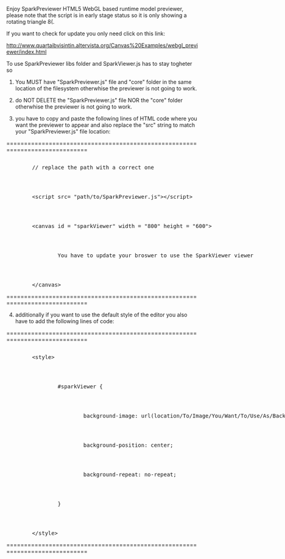 Enjoy SparkPreviewer HTML5 WebGL based runtime model previewer, please note that the script is in early stage status so it is only showing a rotating triangle 8(.

If you want to check for update you only need click on this link:

http://www.quartaibvisintin.altervista.org/Canvas%20Examples/webgl_previewer/index.html

To use SparkPreviewer libs folder and SparkViewer.js has to stay togheter so

1. You MUST have "SparkPreviewer.js" file and "core" folder in the same location of the filesystem otherwhise the previewer is not going to work.

2. do NOT DELETE the "SparkPreviewer.js" file NOR the "core" folder otherwhise the previewer is not going to work.

3. you have to copy and paste the following lines of HTML code where you want the previewer to appear and also replace the "src" string to match your "SparkPreviewer.js" file location:

============================================================================= 

<xmp>
        // replace the path with a correct one
</xmp>
<br/>
<xmp>
        <script src= "path/to/SparkPreviewer.js"></script>
</xmp>
<br/>
<xmp>
        <canvas id = "sparkViewer" width = "800" height = "600">
</xmp>
<br/>
<xmp>
                You have to update your broswer to use the SparkViewer viewer
</xmp>
<br/>
<xmp>
        </canvas>
</xmp>

 =============================================================================
        
4. additionally if you want to use the default style of the editor you also have to add the following lines of code:

============================================================================= 

<!-- the following lines are optional and usefull only if you want the previewer to activate on a mouseClick-->
<xmp>
        <style>
</xmp>
<br />
<xmp>
                #sparkViewer {
</xmp>
<br />
<xmp>
                        background-image: url(location/To/Image/You/Want/To/Use/As/Background);   /* replace this string */
</xmp>
<br />
<xmp>
                        background-position: center;
</xmp>
<br />
<xmp>
                        background-repeat: no-repeat;
</xmp>
<br />
<xmp>
                }
</xmp>
<br />
<xmp>
        </style>
</xmp>

 =============================================================================
